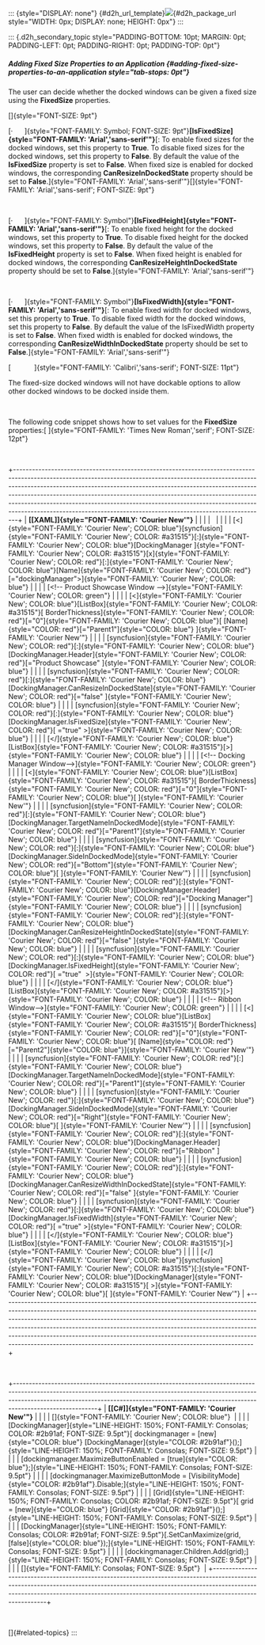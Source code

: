 ::: {style="DISPLAY: none"}
[](ms-xhelp:///?Id=d2h_url_template){#d2h_url_template}![](!package_url!){#d2h_package_url style="WIDTH: 0px; DISPLAY: none; HEIGHT: 0px"}
:::

::: {.d2h_secondary_topic style="PADDING-BOTTOM: 10pt; MARGIN: 0pt; PADDING-LEFT: 0pt; PADDING-RIGHT: 0pt; PADDING-TOP: 0pt"}
##### Adding Fixed Size Properties to an Application {#adding-fixed-size-properties-to-an-application style="tab-stops: 0pt"}

The user can decide whether the docked windows can be given a fixed size using the **FixedSize** properties.

[]{style="FONT-SIZE: 9pt"} 

[·      ]{style="FONT-FAMILY: Symbol; FONT-SIZE: 9pt"}**[IsFixedSize]{style="FONT-FAMILY: 'Arial','sans-serif'"}**[: To enable fixed sizes for the docked windows, set this property to **True**. To disable fixed sizes for the docked windows, set this property to **False**. By default the value of the **IsFixedSize** property is set to **False**. When fixed size is enabled for docked windows, the corresponding **CanResizeInDockedState** property should be set to **False**.]{style="FONT-FAMILY: 'Arial','sans-serif'"}[]{style="FONT-FAMILY: 'Arial','sans-serif'; FONT-SIZE: 9pt"}

 

[·      ]{style="FONT-FAMILY: Symbol"}**[IsFixedHeight]{style="FONT-FAMILY: 'Arial','sans-serif'"}**[: To enable fixed height for the docked windows, set this property to **True**. To disable fixed height for the docked windows, set this property to **False**. By default the value of the **IsFixedHeight** property is set to **False**. When fixed height is enabled for docked windows, the corresponding **CanResizeHeightInDockedState** property should be set to **False**.]{style="FONT-FAMILY: 'Arial','sans-serif'"}

 

[·      ]{style="FONT-FAMILY: Symbol"}**[IsFixedWidth]{style="FONT-FAMILY: 'Arial','sans-serif'"}**[: To enable fixed width for docked windows, set this property to **True**. To disable fixed width for the docked windows, set this property to **False**. By default the value of the IsFixedWidth property is set to **False**. When fixed width is enabled for docked windows, the corresponding **CanResizeWidthInDockedState** property should be set to **False**.]{style="FONT-FAMILY: 'Arial','sans-serif'"}

[            ]{style="FONT-FAMILY: 'Calibri','sans-serif'; FONT-SIZE: 11pt"}

The fixed-size docked windows will not have dockable options to allow other docked windows to be docked inside them.

 

The following code snippet shows how to set values for the **FixedSize** properties:[ ]{style="FONT-FAMILY: 'Times New Roman','serif'; FONT-SIZE: 12pt"}

 

+-------------------------------------------------------------------------------------------------------------------------------------------------------------------------------------------------------------------------------------------------------------------------------------------------------------------------------------------------------------------------------------------------------------------------------------------------------------------------------------+
| **[\[XAML\]]{style="FONT-FAMILY: 'Courier New'"}**                                                                                                                                                                                                                                                                                                                                                                                                                                  |
|                                                                                                                                                                                                                                                                                                                                                                                                                                                                                     |
|                                                                                                                                                                                                                                                                                                                                                                                                                                                                                     |
|                                                                                                                                                                                                                                                                                                                                                                                                                                                                                     |
| [\<]{style="FONT-FAMILY: 'Courier New'; COLOR: blue"}[syncfusion]{style="FONT-FAMILY: 'Courier New'; COLOR: #a31515"}[:]{style="FONT-FAMILY: 'Courier New'; COLOR: blue"}[DockingManager ]{style="FONT-FAMILY: 'Courier New'; COLOR: #a31515"}[x]{style="FONT-FAMILY: 'Courier New'; COLOR: red"}[:]{style="FONT-FAMILY: 'Courier New'; COLOR: blue"}[Name]{style="FONT-FAMILY: 'Courier New'; COLOR: red"}[=\"dockingManager\"\>]{style="FONT-FAMILY: 'Courier New'; COLOR: blue"} |
|                                                                                                                                                                                                                                                                                                                                                                                                                                                                                     |
| [\<!\-- Product Showcase Window \--\>]{style="FONT-FAMILY: 'Courier New'; COLOR: green"}                                                                                                                                                                                                                                                                                                                                                                                            |
|                                                                                                                                                                                                                                                                                                                                                                                                                                                                                     |
| [\<]{style="FONT-FAMILY: 'Courier New'; COLOR: blue"}[ListBox]{style="FONT-FAMILY: 'Courier New'; COLOR: #a31515"}[ BorderThickness]{style="FONT-FAMILY: 'Courier New'; COLOR: red"}[=\"0\"]{style="FONT-FAMILY: 'Courier New'; COLOR: blue"}[ [Name]{style="COLOR: red"}[=\"Parent1\"]{style="COLOR: blue"} ]{style="FONT-FAMILY: 'Courier New'"}                                                                                                                                  |
|                                                                                                                                                                                                                                                                                                                                                                                                                                                                                     |
| [syncfusion]{style="FONT-FAMILY: 'Courier New'; COLOR: red"}[:]{style="FONT-FAMILY: 'Courier New'; COLOR: blue"}[DockingManager.Header]{style="FONT-FAMILY: 'Courier New'; COLOR: red"}[=\"Product Showcase\" ]{style="FONT-FAMILY: 'Courier New'; COLOR: blue"}                                                                                                                                                                                                                    |
|                                                                                                                                                                                                                                                                                                                                                                                                                                                                                     |
| [syncfusion]{style="FONT-FAMILY: 'Courier New'; COLOR: red"}[:]{style="FONT-FAMILY: 'Courier New'; COLOR: blue"}[DockingManager.CanResizeInDockedState]{style="FONT-FAMILY: 'Courier New'; COLOR: red"}[=\"false\" ]{style="FONT-FAMILY: 'Courier New'; COLOR: blue"}                                                                                                                                                                                                               |
|                                                                                                                                                                                                                                                                                                                                                                                                                                                                                     |
| [syncfusion]{style="FONT-FAMILY: 'Courier New'; COLOR: red"}[:]{style="FONT-FAMILY: 'Courier New'; COLOR: blue"}[DockingManager.IsFixedSize]{style="FONT-FAMILY: 'Courier New'; COLOR: red"}[ =\"true\" \>]{style="FONT-FAMILY: 'Courier New'; COLOR: blue"}                                                                                                                                                                                                                        |
|                                                                                                                                                                                                                                                                                                                                                                                                                                                                                     |
| [\</]{style="FONT-FAMILY: 'Courier New'; COLOR: blue"}[ListBox]{style="FONT-FAMILY: 'Courier New'; COLOR: #a31515"}[\>]{style="FONT-FAMILY: 'Courier New'; COLOR: blue"}                                                                                                                                                                                                                                                                                                            |
|                                                                                                                                                                                                                                                                                                                                                                                                                                                                                     |
| [\<!\-- Docking Manager Window\--\>]{style="FONT-FAMILY: 'Courier New'; COLOR: green"}                                                                                                                                                                                                                                                                                                                                                                                              |
|                                                                                                                                                                                                                                                                                                                                                                                                                                                                                     |
| [\<]{style="FONT-FAMILY: 'Courier New'; COLOR: blue"}[ListBox]{style="FONT-FAMILY: 'Courier New'; COLOR: #a31515"}[ BorderThickness]{style="FONT-FAMILY: 'Courier New'; COLOR: red"}[=\"0\"]{style="FONT-FAMILY: 'Courier New'; COLOR: blue"}[ ]{style="FONT-FAMILY: 'Courier New'"}                                                                                                                                                                                                |
|                                                                                                                                                                                                                                                                                                                                                                                                                                                                                     |
| [syncfusion]{style="FONT-FAMILY: 'Courier New'; COLOR: red"}[:]{style="FONT-FAMILY: 'Courier New'; COLOR: blue"}[DockingManager.TargetNameInDockedMode]{style="FONT-FAMILY: 'Courier New'; COLOR: red"}[=\"Parent1\"]{style="FONT-FAMILY: 'Courier New'; COLOR: blue"}                                                                                                                                                                                                              |
|                                                                                                                                                                                                                                                                                                                                                                                                                                                                                     |
| [syncfusion]{style="FONT-FAMILY: 'Courier New'; COLOR: red"}[:]{style="FONT-FAMILY: 'Courier New'; COLOR: blue"}[DockingManager.SideInDockedMode]{style="FONT-FAMILY: 'Courier New'; COLOR: red"}[=\"Bottom\"]{style="FONT-FAMILY: 'Courier New'; COLOR: blue"}[ ]{style="FONT-FAMILY: 'Courier New'"}                                                                                                                                                                              |
|                                                                                                                                                                                                                                                                                                                                                                                                                                                                                     |
| [syncfusion]{style="FONT-FAMILY: 'Courier New'; COLOR: red"}[:]{style="FONT-FAMILY: 'Courier New'; COLOR: blue"}[DockingManager.Header]{style="FONT-FAMILY: 'Courier New'; COLOR: red"}[=\"Docking Manager\"]{style="FONT-FAMILY: 'Courier New'; COLOR: blue"}                                                                                                                                                                                                                      |
|                                                                                                                                                                                                                                                                                                                                                                                                                                                                                     |
| [syncfusion]{style="FONT-FAMILY: 'Courier New'; COLOR: red"}[:]{style="FONT-FAMILY: 'Courier New'; COLOR: blue"}[DockingManager.CanResizeHeightInDockedState]{style="FONT-FAMILY: 'Courier New'; COLOR: red"}[=\"false\" ]{style="FONT-FAMILY: 'Courier New'; COLOR: blue"}                                                                                                                                                                                                         |
|                                                                                                                                                                                                                                                                                                                                                                                                                                                                                     |
| [syncfusion]{style="FONT-FAMILY: 'Courier New'; COLOR: red"}[:]{style="FONT-FAMILY: 'Courier New'; COLOR: blue"}[DockingManager.IsFixedHeight]{style="FONT-FAMILY: 'Courier New'; COLOR: red"}[ =\"true\"  \>]{style="FONT-FAMILY: 'Courier New'; COLOR: blue"}                                                                                                                                                                                                                     |
|                                                                                                                                                                                                                                                                                                                                                                                                                                                                                     |
| [\</]{style="FONT-FAMILY: 'Courier New'; COLOR: blue"}[ListBox]{style="FONT-FAMILY: 'Courier New'; COLOR: #a31515"}[\>]{style="FONT-FAMILY: 'Courier New'; COLOR: blue"}                                                                                                                                                                                                                                                                                                            |
|                                                                                                                                                                                                                                                                                                                                                                                                                                                                                     |
| [\<!\-- Ribbon Window\--\>]{style="FONT-FAMILY: 'Courier New'; COLOR: green"}                                                                                                                                                                                                                                                                                                                                                                                                       |
|                                                                                                                                                                                                                                                                                                                                                                                                                                                                                     |
| [\<]{style="FONT-FAMILY: 'Courier New'; COLOR: blue"}[ListBox]{style="FONT-FAMILY: 'Courier New'; COLOR: #a31515"}[ BorderThickness]{style="FONT-FAMILY: 'Courier New'; COLOR: red"}[=\"0\"]{style="FONT-FAMILY: 'Courier New'; COLOR: blue"}[ [Name]{style="COLOR: red"}[=\"Parent2\"]{style="COLOR: blue"}]{style="FONT-FAMILY: 'Courier New'"}                                                                                                                                   |
|                                                                                                                                                                                                                                                                                                                                                                                                                                                                                     |
| [syncfusion]{style="FONT-FAMILY: 'Courier New'; COLOR: red"}[:]{style="FONT-FAMILY: 'Courier New'; COLOR: blue"}[DockingManager.TargetNameInDockedMode]{style="FONT-FAMILY: 'Courier New'; COLOR: red"}[=\"Parent1\"]{style="FONT-FAMILY: 'Courier New'; COLOR: blue"}                                                                                                                                                                                                              |
|                                                                                                                                                                                                                                                                                                                                                                                                                                                                                     |
| [syncfusion]{style="FONT-FAMILY: 'Courier New'; COLOR: red"}[:]{style="FONT-FAMILY: 'Courier New'; COLOR: blue"}[DockingManager.SideInDockedMode]{style="FONT-FAMILY: 'Courier New'; COLOR: red"}[=\"Right\"]{style="FONT-FAMILY: 'Courier New'; COLOR: blue"}[ ]{style="FONT-FAMILY: 'Courier New'"}                                                                                                                                                                               |
|                                                                                                                                                                                                                                                                                                                                                                                                                                                                                     |
| [syncfusion]{style="FONT-FAMILY: 'Courier New'; COLOR: red"}[:]{style="FONT-FAMILY: 'Courier New'; COLOR: blue"}[DockingManager.Header]{style="FONT-FAMILY: 'Courier New'; COLOR: red"}[=\"Ribbon\" ]{style="FONT-FAMILY: 'Courier New'; COLOR: blue"}                                                                                                                                                                                                                              |
|                                                                                                                                                                                                                                                                                                                                                                                                                                                                                     |
| [syncfusion]{style="FONT-FAMILY: 'Courier New'; COLOR: red"}[:]{style="FONT-FAMILY: 'Courier New'; COLOR: blue"}[DockingManager.CanResizeWidthInDockedState]{style="FONT-FAMILY: 'Courier New'; COLOR: red"}[=\"false\" ]{style="FONT-FAMILY: 'Courier New'; COLOR: blue"}                                                                                                                                                                                                          |
|                                                                                                                                                                                                                                                                                                                                                                                                                                                                                     |
| [syncfusion]{style="FONT-FAMILY: 'Courier New'; COLOR: red"}[:]{style="FONT-FAMILY: 'Courier New'; COLOR: blue"}[DockingManager.IsFixedWidth]{style="FONT-FAMILY: 'Courier New'; COLOR: red"}[ =\"true\" \>]{style="FONT-FAMILY: 'Courier New'; COLOR: blue"}                                                                                                                                                                                                                       |
|                                                                                                                                                                                                                                                                                                                                                                                                                                                                                     |
| [\</]{style="FONT-FAMILY: 'Courier New'; COLOR: blue"}[ListBox]{style="FONT-FAMILY: 'Courier New'; COLOR: #a31515"}[\>]{style="FONT-FAMILY: 'Courier New'; COLOR: blue"}                                                                                                                                                                                                                                                                                                            |
|                                                                                                                                                                                                                                                                                                                                                                                                                                                                                     |
| [\</]{style="FONT-FAMILY: 'Courier New'; COLOR: blue"}[syncfusion]{style="FONT-FAMILY: 'Courier New'; COLOR: #a31515"}[:]{style="FONT-FAMILY: 'Courier New'; COLOR: blue"}[DockingManager]{style="FONT-FAMILY: 'Courier New'; COLOR: #a31515"}[ \>]{style="FONT-FAMILY: 'Courier New'; COLOR: blue"}[ ]{style="FONT-FAMILY: 'Courier New'"}                                                                                                                                         |
+-------------------------------------------------------------------------------------------------------------------------------------------------------------------------------------------------------------------------------------------------------------------------------------------------------------------------------------------------------------------------------------------------------------------------------------------------------------------------------------+

 

+--------------------------------------------------------------------------------------------------------------------------------------------------------------------------------------------------------------------------------------------------------------------+
| **[\[C#\]]{style="FONT-FAMILY: 'Courier New'"}**                                                                                                                                                                                                                   |
|                                                                                                                                                                                                                                                                    |
| []{style="FONT-FAMILY: 'Courier New'; COLOR: blue"}                                                                                                                                                                                                                |
|                                                                                                                                                                                                                                                                    |
| [DockingManager]{style="LINE-HEIGHT: 150%; FONT-FAMILY: Consolas; COLOR: #2b91af; FONT-SIZE: 9.5pt"}[ dockingmanager = [new]{style="COLOR: blue"} [DockingManager]{style="COLOR: #2b91af"}();]{style="LINE-HEIGHT: 150%; FONT-FAMILY: Consolas; FONT-SIZE: 9.5pt"} |
|                                                                                                                                                                                                                                                                    |
| [dockingmanager.MaximizeButtonEnabled = [true]{style="COLOR: blue"};]{style="LINE-HEIGHT: 150%; FONT-FAMILY: Consolas; FONT-SIZE: 9.5pt"}                                                                                                                          |
|                                                                                                                                                                                                                                                                    |
| [dockingmanager.MaximizeButtonMode = [VisibilityMode]{style="COLOR: #2b91af"}.Disable;]{style="LINE-HEIGHT: 150%; FONT-FAMILY: Consolas; FONT-SIZE: 9.5pt"}                                                                                                        |
|                                                                                                                                                                                                                                                                    |
| [Grid]{style="LINE-HEIGHT: 150%; FONT-FAMILY: Consolas; COLOR: #2b91af; FONT-SIZE: 9.5pt"}[ grid = [new]{style="COLOR: blue"} [Grid]{style="COLOR: #2b91af"}();]{style="LINE-HEIGHT: 150%; FONT-FAMILY: Consolas; FONT-SIZE: 9.5pt"}                               |
|                                                                                                                                                                                                                                                                    |
| [DockingManager]{style="LINE-HEIGHT: 150%; FONT-FAMILY: Consolas; COLOR: #2b91af; FONT-SIZE: 9.5pt"}[.SetCanMaximize(grid, [false]{style="COLOR: blue"});]{style="LINE-HEIGHT: 150%; FONT-FAMILY: Consolas; FONT-SIZE: 9.5pt"}                                     |
|                                                                                                                                                                                                                                                                    |
| [dockingmanager.Children.Add(grid);]{style="LINE-HEIGHT: 150%; FONT-FAMILY: Consolas; FONT-SIZE: 9.5pt"}                                                                                                                                                           |
|                                                                                                                                                                                                                                                                    |
| []{style="FONT-FAMILY: Consolas; FONT-SIZE: 9.5pt"}                                                                                                                                                                                                                |
+--------------------------------------------------------------------------------------------------------------------------------------------------------------------------------------------------------------------------------------------------------------------+

 

[]{#related-topics}
:::
